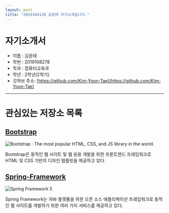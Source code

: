 ```yaml
---
layout: post
title: "2019104128 김윤태 자기소개입니다."
---
```



# 자기소개서

- 이름 : 김윤태
- 학번 : 2019108278
- 학과 : 컴퓨터교육과
- 학년 : 2학년(2학기)
- 깃허브 주소: [https://github.com/Kim-Yoon-Tae](https://github.com/Kim-Yoon-Tae)



---

# 관심있는 저장소 목록
##   [Bootstrap](https://github.com/Kim-Yoon-Tae/bootstrap)

![Bootstrap · The most popular HTML, CSS, and JS library in the world.](https://getbootstrap.com/docs/5.1/assets/img/bootstrap-icons.png)

 Bootstrap은 동적인 웹 사이트 및 웹 응용 개발을 위한 프론트엔드 프레임워크로 HTML 및 CSS 기반의 디자인 템플릿을 제공하고 있다.



##   [Spring-Framework](https://github.com/Kim-Yoon-Tae/spring-framework)

![Spring Framework 5](https://4.bp.blogspot.com/-9kYSwCDRbms/W-qSUvwnFWI/AAAAAAAAEsE/j4EeFEPQHBc-QpxMV9l3gQAaLAuG2WhTgCLcBGAs/s1600/spring-framework.png)

 Spring Framework는 자바 플랫폼을 위한 오픈 소스 애플리케이션 프레임워크로 동적인 웹 사이트를 개발하기 위한 여러 가지 서비스를 제공하고 있다. 
